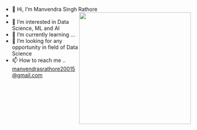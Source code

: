 - 👋 Hi, I’m Manvendra Singh Rathore
- <img align="right" width="300" height="300" src="https://user-images.githubusercontent.com/52499914/119373460-10741b80-bcd6-11eb-82b3-456a5e210d72.gif">
- 👀 I’m interested in Data Science, ML and AI
- 🌱 I’m currently learning ...
- 💞️ I’m looking for any opportunity in field of Data Science
- 📫 How to reach me .. manvendrasrathore20015@gmail.com


